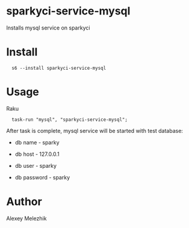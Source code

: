 # sparkyci-service-mysql

Installs mysql service on sparkyci

# Install

      s6 --install sparkyci-service-mysql

# Usage

Raku

      task-run "mysql", "sparkyci-service-mysql";

After task is complete, mysql service will be started with test database:

* db name - sparky

* db host - 127.0.0.1

* db user - sparky

* db password - sparky


# Author

Alexey Melezhik
